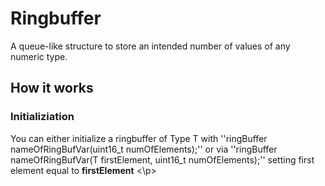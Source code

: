 # Ringbuffer

A queue-like structure to store an intended number of values of any numeric type.

## How it works

### Initializiation
You can either initialize a ringbuffer of Type T with ''ringBuffer<T> nameOfRingBufVar(uint16_t numOfElements);'' or
  via ''ringBuffer<T> nameOfRingBufVar(T firstElement, uint16_t numOfElements);'' setting first element equal to __firstElement__ <\p>

